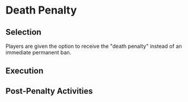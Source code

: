 # Death Penalty

## Selection
Players are given the option to receive the "death penalty" instead of an immediate permanent ban.
## Execution
## Post-Penalty Activities